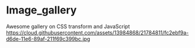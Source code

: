 # Image_gallery
Awesome gallery on CSS transform and JavaScript
https://cloud.githubusercontent.com/assets/13984868/21784811/fc2ebf9a-d6de-11e6-89af-211f69c399bc.jpg
